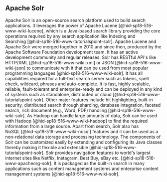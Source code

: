 Apache Solr
-----------

Apache Solr is an open-source search platform used to build search
applications. It leverages the power of Apache
Lucene [@hid-sp18-516-www-wiki-lucene], which is a Java-based search
library providing the core operations required by any search application
like Indexing and Searching [@hid-sp18-516-www-tutorialspoint-solr].
Apache Lucene and Apache Solr were merged together in 2010 and since
then, produced by the Apache Software Foundation development team. It
has an active development community and regular releases. Solr has
RESTful API's like HTTP/XML [@hid-sp18-516-www-wiki-xml] or
JSON [@hid-sp18-516-www-wiki-json] to communicate with it that can be
used from most popular programming
languages [@hid-sp18-516-www-wiki-solr]. It has all capabilities
required for a full-text search server such as tokens, spell check,
wildcard, phrases and auto-complete. It is fast, highly scalable,
reliable, fault-tolerant and enterprise-ready and can be deployed in any
kind of systems such as standalone, distributed or
cloud [@hid-sp18-516-www-tutorialspoint-solr]. Other major features
include hit highlighting, built-in security, distributed search through
sharding, database integration, faceted search, rich document (e.g.,
Word, PDF) handling [@hid-sp18-516-www-wiki-solr]. As Hadoop can handle
large amounts of data, Solr can be used with
Hadoop [@hid-sp18-516-www-wiki-hadoop] to find the required information
from a large source. Apart from search, Solr also has
NoSQL [@hid-sp18-516-www-wiki-nosql] features and it can be used as a
non-relational data storage and processing technology. The components of
Solr can be customized easily by extending and configuring its Java
classes thereby making it flexible and
extensible [@hid-sp18-516-www-tutorialspoint-solr]. Solr provides
navigation features to world's largest internet sites like Netflix,
Instagram, Best Buy, eBay etc. [@hid-sp18-516-www-apacheorg-solr]. It is
packaged as the built-in search in many applications such as content
management systems and enterprise content management
systems [@hid-sp18-516-www-wiki-solr].
